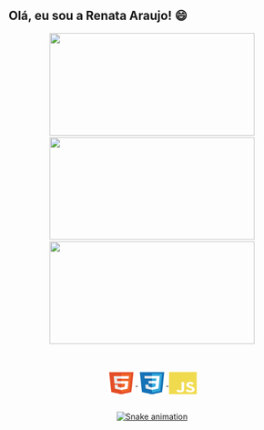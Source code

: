 ## Olá, eu sou a Renata Araujo! 😄

<div align="center">
  <a href="https://github.com/renata-araujo-dev">
  <img height="180em" width="360em" src="https://github-readme-stats.vercel.app/api?username=renata-araujo-dev&show_icons=true&theme=midnight-purple&include_all_commits=true&count_private=true"/>
  <img height="180em" width="360em" src="https://github-readme-streak-stats.herokuapp.com/?user=renata-araujo-dev&theme=midnight-purple&hide_border=false"/>
  <img height="180em" width="360em" src="https://github-readme-stats.vercel.app/api/top-langs/?username=renata-araujo-dev&layout=compact&langs_count=7&theme=midnight-purple"/>
</div>
  
 ##

<div align="center" style="display: inline_block"><br>
  <img align="center" alt="Renata-HTML" height="40" width="50" src="https://raw.githubusercontent.com/devicons/devicon/master/icons/html5/html5-original.svg">
  <img align="center" alt="Renata-CSS" height="40" width="50" src="https://raw.githubusercontent.com/devicons/devicon/master/icons/css3/css3-original.svg">
  <img align="center" alt="Renata-Js" height="40" width="50" src="https://raw.githubusercontent.com/devicons/devicon/master/icons/javascript/javascript-plain.svg">
</div>

##

<div align="center">
  
  ![Snake animation](https://github.com/renata-araujo-dev/renata-araujo-dev/blob/output/github-contribution-grid-snake.svg)
  
</div>
